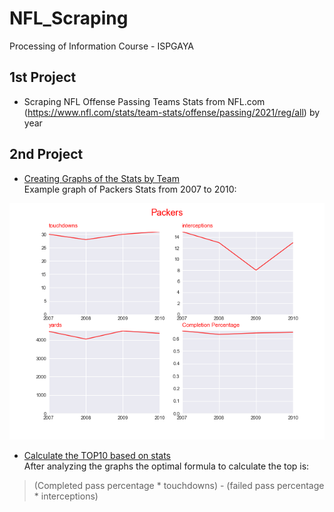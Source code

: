 # NFL_Scraping
Processing of Information Course - ISPGAYA

## 1st Project 
- Scraping NFL Offense Passing Teams Stats from NFL.com (https://www.nfl.com/stats/team-stats/offense/passing/2021/reg/all) by year</li>

## 2nd Project
- [Creating Graphs of the Stats by Team](../graph.py)</li>
Example graph of Packers Stats from 2007 to 2010:

![alt text](https://github.com/fcpereira10/NFL_Scraping/blob/master/Packers.png)
- [Calculate the TOP10 based on stats](../champion.py)</li>
After analyzing the graphs the optimal formula to calculate the top is:
> (Completed pass percentage * touchdowns) - (failed pass percentage * interceptions)
